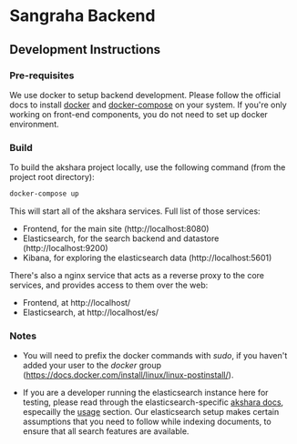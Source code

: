 # Sangraha Backend

## Development Instructions

### Pre-requisites

We use docker to setup backend development. Please follow the official docs to install [docker](https://docs.docker.com/install/) and [docker-compose](https://docs.docker.com/compose/install/) on your system. If you're only working on front-end components, you do not need to set up docker environment. 

### Build

To build the akshara project locally, use the following command (from the project root directory):

```bash
docker-compose up
```

This will start all of the akshara services. Full list of those services:

* Frontend, for the main site (http://localhost:8080)
* Elasticsearch, for the search backend and datastore (http://localhost:9200)
* Kibana, for exploring the elasticsearch data (http://localhost:5601)

There's also a nginx service that acts as a reverse proxy to the core services, and provides access to them over the web:

* Frontend, at http://localhost/
* Elasticsearch, at http://localhost/es/

### Notes

* You will need to prefix the docker commands with *sudo*, if you haven't added your user to the *docker* group (https://docs.docker.com/install/linux/linux-postinstall/). 

* If you are a developer running the elasticsearch instance here for testing, please read through the elasticsearch-specific [akshara docs](elasticsearch/README.md), especailly the [usage](elasticsearch/README.md#usage) section. Our elasticsearch setup makes certain assumptions that you need to follow while indexing documents, to ensure that all search features are available.